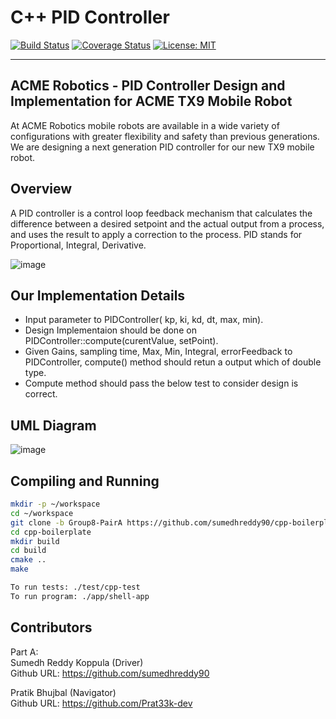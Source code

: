 # C++ PID Controller
[![Build Status](https://app.travis-ci.com/sumedhreddy90/cpp-boilerplate.svg?branch=Group8-PairA)](https://app.travis-ci.com/sumedhreddy90/cpp-boilerplate)
[![Coverage Status](https://coveralls.io/repos/github/sumedhreddy90/cpp-boilerplate/badge.svg?branch=Group8-PairA)](https://coveralls.io/github/sumedhreddy90/cpp-boilerplate?branch=Group8-PairA)
[![License: MIT](https://img.shields.io/badge/License-MIT-blue.svg)](https://opensource.org/licenses/MIT)

---
## ACME Robotics - PID Controller Design and Implementation for ACME TX9 Mobile Robot

At ACME Robotics mobile robots are available in a wide variety of configurations with greater flexibility and safety than previous generations. We are designing a next generation PID controller for our new TX9 mobile robot.

## Overview
A PID controller is a control loop feedback mechanism that calculates the difference between a desired setpoint and the actual output from a process, and uses the result to apply a correction to the process. PID stands for Proportional, Integral, Derivative.

![image](https://user-images.githubusercontent.com/24978535/135656765-ca36cfe9-07fd-474a-9798-93efe46e4845.png)

## Our Implementation Details
- Input parameter to PIDController( kp, ki, kd, dt, max, min).
- Design Implementaion should be done on PIDController::compute(curentValue, setPoint).
- Given Gains, sampling time, Max, Min, Integral, errorFeedback to PIDController, compute() method should retun a output which of double type.
- Compute method should pass the below test to consider design is correct.
## UML Diagram

![image](https://user-images.githubusercontent.com/24978535/135701907-ead1b202-83d6-4bdb-909f-685462d6491e.png)

## Compiling and Running
``` bash
mkdir -p ~/workspace
cd ~/workspace
git clone -b Group8-PairA https://github.com/sumedhreddy90/cpp-boilerplate.git
cd cpp-boilerplate
mkdir build
cd build
cmake ..
make

To run tests: ./test/cpp-test
To run program: ./app/shell-app
```
## Contributors

Part A:  
Sumedh Reddy Koppula (Driver)   
Github URL: https://github.com/sumedhreddy90

Pratik Bhujbal (Navigator)  
Github URL: https://github.com/Prat33k-dev

